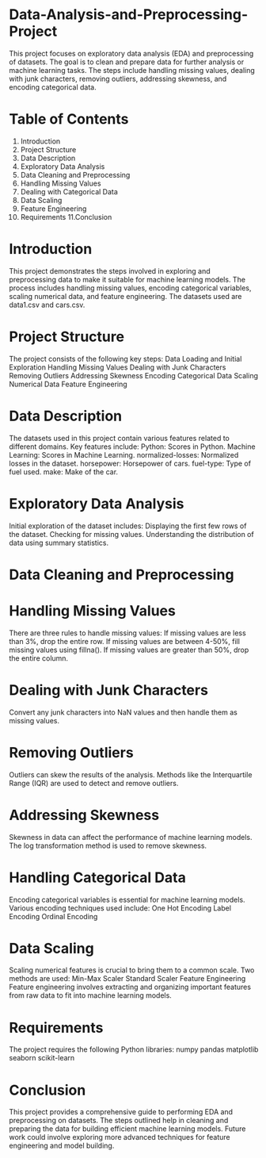 # Data-Analysis-and-Preprocessing-Project
This project focuses on exploratory data analysis (EDA) and preprocessing of datasets. The goal is to clean and prepare data for further analysis or machine learning tasks. The steps include handling missing values, dealing with junk characters, removing outliers, addressing skewness, and encoding categorical data.

# Table of Contents
1. Introduction
2. Project Structure
3. Data Description
4. Exploratory Data Analysis
5. Data Cleaning and Preprocessing
6. Handling Missing Values
7. Dealing with Categorical Data
8. Data Scaling
9. Feature Engineering
10. Requirements
11.Conclusion

# Introduction
This project demonstrates the steps involved in exploring and preprocessing data to make it suitable for machine learning models. The process includes handling missing values, encoding categorical variables, scaling numerical data, and feature engineering. The datasets used are data1.csv and cars.csv.

# Project Structure
The project consists of the following key steps:
Data Loading and Initial Exploration
Handling Missing Values
Dealing with Junk Characters
Removing Outliers
Addressing Skewness
Encoding Categorical Data
Scaling Numerical Data
Feature Engineering

# Data Description
The datasets used in this project contain various features related to different domains. Key features include:
Python: Scores in Python.
Machine Learning: Scores in Machine Learning.
normalized-losses: Normalized losses in the dataset.
horsepower: Horsepower of cars.
fuel-type: Type of fuel used.
make: Make of the car.

# Exploratory Data Analysis
Initial exploration of the dataset includes:
Displaying the first few rows of the dataset.
Checking for missing values.
Understanding the distribution of data using summary statistics.

# Data Cleaning and Preprocessing
# Handling Missing Values
There are three rules to handle missing values:
If missing values are less than 3%, drop the entire row.
If missing values are between 4-50%, fill missing values using fillna().
If missing values are greater than 50%, drop the entire column.

# Dealing with Junk Characters
Convert any junk characters into NaN values and then handle them as missing values.

# Removing Outliers
Outliers can skew the results of the analysis. Methods like the Interquartile Range (IQR) are used to detect and remove outliers.

# Addressing Skewness
Skewness in data can affect the performance of machine learning models. The log transformation method is used to remove skewness.

# Handling Categorical Data
Encoding categorical variables is essential for machine learning models. Various encoding techniques used include:
One Hot Encoding
Label Encoding
Ordinal Encoding

# Data Scaling
Scaling numerical features is crucial to bring them to a common scale. Two methods are used:
Min-Max Scaler
Standard Scaler
Feature Engineering
Feature engineering involves extracting and organizing important features from raw data to fit into machine learning models.

# Requirements
The project requires the following Python libraries:
numpy
pandas
matplotlib
seaborn
scikit-learn

# Conclusion
This project provides a comprehensive guide to performing EDA and preprocessing on datasets. The steps outlined help in cleaning and preparing the data for building efficient machine learning models. Future work could involve exploring more advanced techniques for feature engineering and model building.

